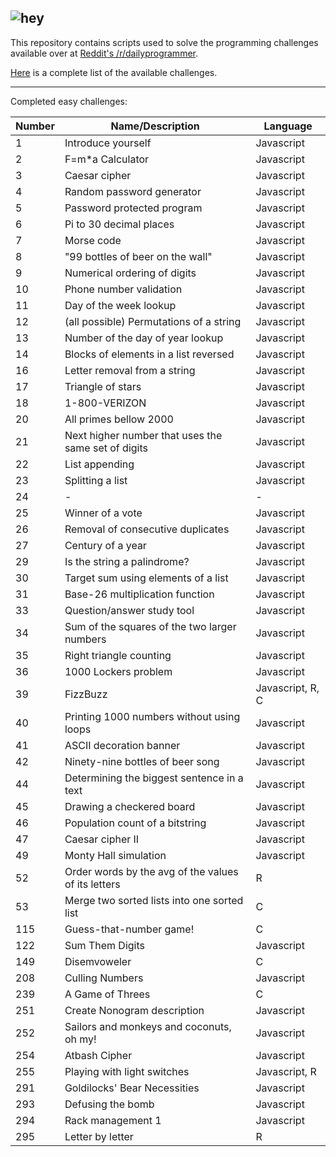 ![hey](https://d.thumbs.redditmedia.com/mASxBAsOsW90oWe-.png)
---

This repository contains scripts used to solve the programming challenges available over at [Reddit's /r/dailyprogrammer](https://www.reddit.com/r/dailyprogrammer).

[Here](https://www.reddit.com/r/dailyprogrammer/wiki/challenges) is a complete list of the available challenges.

---

Completed easy challenges:

| Number | Name/Description                                    | Language   |
|--------|-----------------------------------------------------|------------|
| 1      | Introduce yourself                                  | Javascript |
| 2      | F=m*a Calculator                                    | Javascript |
| 3      | Caesar cipher                                       | Javascript |
| 4      | Random password generator                           | Javascript |
| 5      | Password protected program                          | Javascript |
| 6      | Pi to 30 decimal places                             | Javascript |
| 7      | Morse code                                          | Javascript |
| 8      | "99 bottles of beer on the wall"                    | Javascript |
| 9      | Numerical ordering of digits                        | Javascript |
| 10     | Phone number validation                             | Javascript |
| 11     | Day of the week lookup                              | Javascript |
| 12     | (all possible) Permutations of a string             | Javascript |
| 13     | Number of the day of year lookup                    | Javascript |
| 14     | Blocks of elements in a list reversed               | Javascript |
| 16     | Letter removal from a string                        | Javascript |
| 17     | Triangle of stars                                   | Javascript |
| 18     | 1-800-VERIZON                                       | Javascript |
| 20     | All primes bellow 2000                              | Javascript |
| 21     | Next higher number that uses the same set of digits | Javascript |
| 22     | List appending                                      | Javascript |
| 23     | Splitting a list                                    | Javascript |
| 24     | -                                                   | -          |
| 25     | Winner of a vote                                    | Javascript |
| 26     | Removal of consecutive duplicates                   | Javascript |
| 27     | Century of a year                                   | Javascript |
| 29     | Is the string a palindrome?                         | Javascript |
| 30     | Target sum using elements of a list                 | Javascript |
| 31     | Base-26 multiplication function                     | Javascript |
| 33     | Question/answer study tool                          | Javascript |
| 34     | Sum of the squares of the two larger numbers        | Javascript |
| 35     | Right triangle counting                             | Javascript |
| 36     | 1000 Lockers problem                                | Javascript |
| 39     | FizzBuzz                                            | Javascript, R, C |
| 40     | Printing 1000 numbers without using loops           | Javascript |
| 41     | ASCII decoration banner                             | Javascript |
| 42     | Ninety-nine bottles of beer song                    | Javascript |
| 44     | Determining the biggest sentence in a text          | Javascript |
| 45     | Drawing a checkered board                           | Javascript |
| 46     | Population count of a bitstring                     | Javascript |
| 47     | Caesar cipher II                                    | Javascript |
| 49     | Monty Hall simulation                               | Javascript |
| 52     | Order words by the avg of the values of its letters | R          |
| 53     | Merge two sorted lists into one sorted list         | C          |
| 115    | Guess-that-number game!                             | C          |
| 122    | Sum Them Digits                                     | Javascript |
| 149    | Disemvoweler                                        | C          |
| 208    | Culling Numbers                                     | Javascript |
| 239    | A Game of Threes                                    | C          |
| 251    | Create Nonogram description                         | Javascript |
| 252    | Sailors and monkeys and coconuts, oh my!            | Javascript |
| 254    | Atbash Cipher                                       | Javascript |
| 255    | Playing with light switches                         | Javascript, R |
| 291    | Goldilocks' Bear Necessities                        | Javascript |
| 293    | Defusing the bomb                                   | Javascript |
| 294    | Rack management 1                                   | Javascript |
| 295    | Letter by letter                                    | R          |

